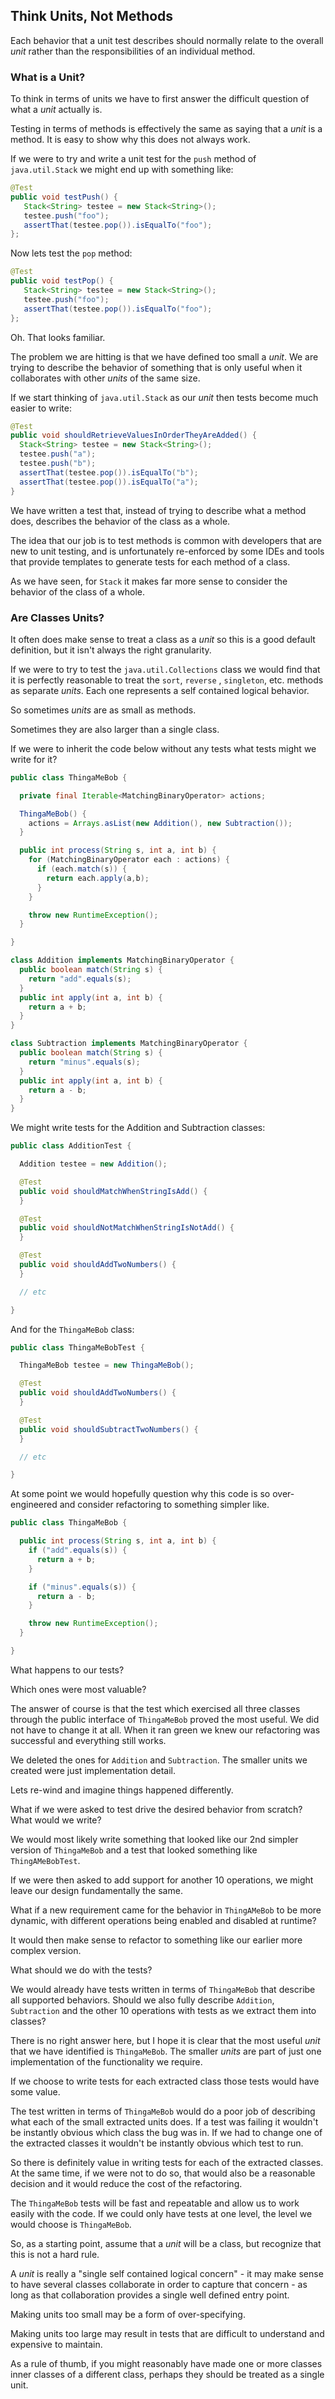 ## Think Units, Not Methods

Each behavior that a unit test describes should normally relate to the overall *unit* rather than the responsibilities of an individual method.

### What is a Unit?

To think in terms of units we have to first answer the difficult question of what a *unit* actually is.

Testing in terms of methods is effectively the same as saying that a *unit* is a method. It is easy to show why this does not always work.

If we were to try and write a unit test for the `push` method of `java.util.Stack` we might end up with something like:

```java
@Test
public void testPush() {
   Stack<String> testee = new Stack<String>();
   testee.push("foo");
   assertThat(testee.pop()).isEqualTo("foo");
};
```

Now lets test the `pop` method:

```java
@Test
public void testPop() {
   Stack<String> testee = new Stack<String>();
   testee.push("foo");
   assertThat(testee.pop()).isEqualTo("foo");
};
```

Oh. That looks familiar.

The problem we are hitting is that we have defined too small a *unit*. We are trying to describe the behavior of something that is only useful when it collaborates with other *units* of the same size.

If we start thinking of `java.util.Stack` as our *unit* then tests become much easier to write:

```java
@Test
public void shouldRetrieveValuesInOrderTheyAreAdded() {
  Stack<String> testee = new Stack<String>();
  testee.push("a");
  testee.push("b");
  assertThat(testee.pop()).isEqualTo("b");
  assertThat(testee.pop()).isEqualTo("a");
}
```

We have written a test that, instead of trying to describe what a method does, describes the behavior of the class as a whole.

The idea that our job is to test methods is common with developers that are new to unit testing, and is unfortunately re-enforced by some IDEs and tools that provide templates to generate tests for each method of a class.

As we have seen, for `Stack` it makes far more sense to consider the behavior of the class of a whole.

### Are Classes Units?

It often does make sense to treat a class as a *unit* so this is a good default definition, but it isn't always the right granularity.

If we were to try to test the `java.util.Collections` class we would find that it is perfectly reasonable to treat the `sort`, `reverse` , `singleton`, etc. methods as separate *units*. Each one represents a self contained logical behavior.

So sometimes *units* are as small as methods.

Sometimes they are also larger than a single class.

If we were to inherit the code below without any tests what tests might we write for it?

```java
public class ThingaMeBob {

  private final Iterable<MatchingBinaryOperator> actions;

  ThingaMeBob() {
    actions = Arrays.asList(new Addition(), new Subtraction());
  }

  public int process(String s, int a, int b) {
    for (MatchingBinaryOperator each : actions) {
      if (each.match(s)) {
        return each.apply(a,b);
      }
    }

    throw new RuntimeException();
  }

}

class Addition implements MatchingBinaryOperator {
  public boolean match(String s) {
    return "add".equals(s);
  }
  public int apply(int a, int b) {
    return a + b;
  }
}

class Subtraction implements MatchingBinaryOperator {
  public boolean match(String s) {
    return "minus".equals(s);
  }
  public int apply(int a, int b) {
    return a - b;
  }
}

```

We might write tests for the Addition and Subtraction classes:

```java
public class AdditionTest {

  Addition testee = new Addition();

  @Test
  public void shouldMatchWhenStringIsAdd() {
  }

  @Test
  public void shouldNotMatchWhenStringIsNotAdd() {
  }

  @Test
  public void shouldAddTwoNumbers() {
  }

  // etc

}
```

And for the `ThingaMeBob` class:

```java
public class ThingaMeBobTest {

  ThingaMeBob testee = new ThingaMeBob();

  @Test
  public void shouldAddTwoNumbers() {
  }

  @Test
  public void shouldSubtractTwoNumbers() {
  }

  // etc

}

```

At some point we would hopefully question why this code is so over-engineered and consider refactoring to something simpler like.

```java
public class ThingaMeBob {

  public int process(String s, int a, int b) {
    if ("add".equals(s)) {
      return a + b;
    }

    if ("minus".equals(s)) {
      return a - b;
    }

    throw new RuntimeException();
  }

}
```

What happens to our tests?

Which ones were most valuable?

The answer of course is that the test which exercised all three classes through the public interface of `ThingaMeBob` proved the most useful. We did not have to change it at all. When it ran green we knew our refactoring was successful and everything still works.

We deleted the ones for `Addition` and `Subtraction`. The smaller units we created were just implementation detail.

Lets re-wind and imagine things happened differently.

What if we were asked to test drive the desired behavior from scratch? What would we write?

We would most likely write something that looked like our 2nd simpler version of `ThingaMeBob` and a test that looked something like `ThingAMeBobTest`.

If we were then asked to add support for another 10 operations, we might leave our design fundamentally the same.

What if a new requirement came for the behavior in `ThingAMeBob` to be more dynamic, with different operations being enabled and disabled at runtime?

It would then make sense to refactor to something like our earlier more complex version.

What should we do with the tests?

We would already have tests written in terms of `ThingaMeBob` that describe all supported behaviors. Should we also fully describe `Addition`, `Subtraction` and the other 10 operations with tests as we extract them into classes?

There is no right answer here, but I hope it is clear that the most useful *unit* that we have identified is `ThingaMeBob`. The smaller *units* are part of just one implementation of the functionality we require.

If we choose to write tests for each extracted class those tests would have some value.

The test written in terms of `ThingaMeBob` would do a poor job of describing what each of the small extracted units does. If a test was failing it wouldn't be instantly obvious which class the bug was in. If we had to change one of the extracted classes it wouldn't be instantly obvious which test to run.

So there is definitely value in writing tests for each of the extracted classes. At the same time, if we were not to do so, that would also be a reasonable decision and it would reduce the cost of the refactoring.

The `ThingaMeBob` tests will be fast and repeatable and allow us to work easily with the code. If we could only have tests at one level, the level we would choose is `ThingaMeBob`.

So, as a starting point, assume that a *unit* will be a class, but recognize that this is not a hard rule.

A *unit* is really a "single self contained logical concern" - it may make sense to have several classes collaborate in order to capture that concern - as long as that collaboration provides a single well defined entry point.

Making units too small may be a form of over-specifying.

Making units too large may result in tests that are difficult to understand and expensive to maintain.

As a rule of thumb, if you might reasonably have made one or more classes inner classes of a different class, perhaps they should be treated as a single unit.
